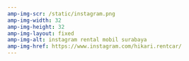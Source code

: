 ```yaml
---
amp-img-scr: /static/instagram.png
amp-img-width: 32
amp-img-height: 32
amp-img-layout: fixed
amp-img-alt: instagram rental mobil surabaya
amp-img-href: https://www.instagram.com/hikari.rentcar/
---
```

